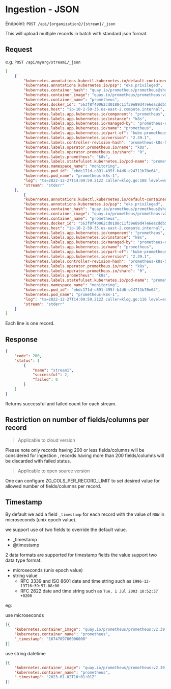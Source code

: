 # Ingestion - JSON

Endpoint: `POST /api/{organization}/{stream}/_json`



This will upload multiple records in batch with standard json format.

## Request 

e.g. `POST /api/myorg/stream1/_json`

```json
[
    {
        "kubernetes.annotations.kubectl.kubernetes.io/default-container": "prometheus",
        "kubernetes.annotations.kubernetes.io/psp": "eks.privileged",
        "kubernetes.container_hash": "quay.io/prometheus/prometheus@sha256:4748e26f9369ee7270a7cd3fb9385c1adb441c05792ce2bce2f6dd622fd91d38",
        "kubernetes.container_image": "quay.io/prometheus/prometheus:v2.39.1",
        "kubernetes.container_name": "prometheus",
        "kubernetes.docker_id": "563f8f40062cd0188c11f39e89d47e6eacddb5624a8a93b39f77ec53b5c38bf5",
        "kubernetes.host": "ip-10-2-50-35.us-east-2.compute.internal",
        "kubernetes.labels.app.kubernetes.io/component": "prometheus",
        "kubernetes.labels.app.kubernetes.io/instance": "k8s",
        "kubernetes.labels.app.kubernetes.io/managed-by": "prometheus-operator",
        "kubernetes.labels.app.kubernetes.io/name": "prometheus",
        "kubernetes.labels.app.kubernetes.io/part-of": "kube-prometheus",
        "kubernetes.labels.app.kubernetes.io/version": "2.39.1",
        "kubernetes.labels.controller-revision-hash": "prometheus-k8s-5857d9766c",
        "kubernetes.labels.operator.prometheus.io/name": "k8s",
        "kubernetes.labels.operator.prometheus.io/shard": "0",
        "kubernetes.labels.prometheus": "k8s",
        "kubernetes.labels.statefulset.kubernetes.io/pod-name": "prometheus-k8s-1",
        "kubernetes.namespace_name": "monitoring",
        "kubernetes.pod_id": "ebdc171d-c891-495f-b4d6-e24711b70e64",
        "kubernetes.pod_name": "prometheus-k8s-1",
        "log": "ts=2022-12-27T14:09:59.212Z caller=klog.go:108 level=warn component=k8s_client_runtime func=Warningf msg=\"pkg/mod/k8s.io/client-go@v0.25.1/tools/cache/reflector.go:169: failed to list *v1.Pod: pods is forbidden: User \\\"system:serviceaccount:monitoring:prometheus-k8s\\\" cannot list resource \\\"pods\\\" in API group \\\"\\\" at the cluster scope\"",
        "stream": "stderr"
    },
		{
        "kubernetes.annotations.kubectl.kubernetes.io/default-container": "prometheus",
        "kubernetes.annotations.kubernetes.io/psp": "eks.privileged",
        "kubernetes.container_hash": "quay.io/prometheus/prometheus@sha256:4748e26f9369ee7270a7cd3fb9385c1adb441c05792ce2bce2f6dd622fd91d38",
        "kubernetes.container_image": "quay.io/prometheus/prometheus:v2.39.1",
        "kubernetes.container_name": "prometheus",
        "kubernetes.docker_id": "563f8f40062cd0188c11f39e89d47e6eacddb5624a8a93b39f77ec53b5c38bf5",
        "kubernetes.host": "ip-10-2-50-35.us-east-2.compute.internal",
        "kubernetes.labels.app.kubernetes.io/component": "prometheus",
        "kubernetes.labels.app.kubernetes.io/instance": "k8s",
        "kubernetes.labels.app.kubernetes.io/managed-by": "prometheus-operator",
        "kubernetes.labels.app.kubernetes.io/name": "prometheus",
        "kubernetes.labels.app.kubernetes.io/part-of": "kube-prometheus",
        "kubernetes.labels.app.kubernetes.io/version": "2.39.1",
        "kubernetes.labels.controller-revision-hash": "prometheus-k8s-5857d9766c",
        "kubernetes.labels.operator.prometheus.io/name": "k8s",
        "kubernetes.labels.operator.prometheus.io/shard": "0",
        "kubernetes.labels.prometheus": "k8s",
        "kubernetes.labels.statefulset.kubernetes.io/pod-name": "prometheus-k8s-1",
        "kubernetes.namespace_name": "monitoring",
        "kubernetes.pod_id": "ebdc171d-c891-495f-b4d6-e24711b70e64",
        "kubernetes.pod_name": "prometheus-k8s-1",
        "log": "ts=2022-12-27T14:09:59.212Z caller=klog.go:116 level=error component=k8s_client_runtime func=ErrorDepth msg=\"pkg/mod/k8s.io/client-go@v0.25.1/tools/cache/reflector.go:169: Failed to watch *v1.Pod: failed to list *v1.Pod: pods is forbidden: User \\\"system:serviceaccount:monitoring:prometheus-k8s\\\" cannot list resource \\\"pods\\\" in API group \\\"\\\" at the cluster scope\"",
        "stream": "stderr"
    }
]
```

Each line is one record.

## Response

```json
{
	"code": 200,
	"status": [
		{
			"name": "stream1",
			"successful": 2,
			"failed": 0
		}
	]
}
```

Returns successful and failed count for each stream.

## Restriction on number of fields/columns per record
> Applicable to cloud version

Please note only records having 200 or less fields/columns will be considered for ingestion , records having more than 200 fields/columns will be discarded with failed status.

> Applicable to open source version

One can configure ZO_COLS_PER_RECORD_LIMIT to set desired value for allowed number of fields/columns per record.

## Timestamp

By default we add a field `_timestamp` for each record with the value of `NOW` in microseconds (unix epoch value). 

we support use of two fields to override the default value.

- _timestamp
- @timestamp

2 data formats are supported for timestamp fields
the value support two data type format:

- microseconds (unix epoch value)
- string value
    - RFC 3339 and ISO 8601 date and time string such as `1996-12-19T16:39:57-08:00`
    - RFC 2822 date and time string such as `Tue, 1 Jul 2003 10:52:37 +0200`

eg:

use microseconds

```json
[{
	"kubernetes.container_image": "quay.io/prometheus/prometheus:v2.39.1",
	"kubernetes.container_name": "prometheus", 
	"_timestamp": "1674789786006000"
}]
```

use string datetime

```json
[{
	"kubernetes.container_image": "quay.io/prometheus/prometheus:v2.39.1",
	"kubernetes.container_name": "prometheus", 
	"_timestamp": "2023-01-02T10:01:01Z"
}]
```
```

